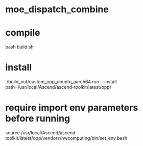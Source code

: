 # moe_dispatch_combine

# compile
bash build.sh

# install
./build_out/custom_opp_ubuntu_aarch64.run --install-path=/usr/local/Ascend/ascend-toolkit/latest/opp/

# require import env parameters before running
source /usr/local/Ascend/ascend-toolkit/latest/opp/vendors/hwcomputing/bin/set_env.bash
